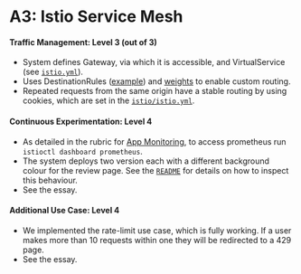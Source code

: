 # A3: Istio Service Mesh

#### Traffic Management: Level 3 (out of 3)
- System defines Gateway, via which it is accessible, and VirtualService (see [`istio.yml`](/istio/istio.yml)).
- Uses DestinationRules ([example](/istio/model-service.yml)) and [weights](/istio/istio.yml) to enable custom routing.
- Repeated requests from the same origin have a stable routing by using cookies, which are set in the [`istio/istio.yml`](/istio/istio.yml).

#### Continuous Experimentation: Level 4
- As detailed in the rubric for [App Monitoring](/docs/A2.md#app-monitoring-level-2), to access prometheus run `istioctl dashboard prometheus`.
- The system deploys two version each with a different background colour for the review page. See the [`README`](https://github.com/remla23-team13/operation) for details on how to inspect this behaviour.
- See the essay.

#### Additional Use Case: Level 4
- We implemented the rate-limit use case, which is fully working. If a user makes more than 10 requests within one they will be redirected to a 429 page. 
- See the essay.
